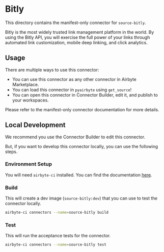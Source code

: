 # Bitly
This directory contains the manifest-only connector for `source-bitly`.

Bitly is the most widely trusted link management platform in the world. By using the Bitly API, you will exercise the full power of your links through automated link customization, mobile deep linking, and click analytics.

## Usage
There are multiple ways to use this connector:
- You can use this connector as any other connector in Airbyte Marketplace.
- You can load this connector in `pyairbyte` using `get_source`!
- You can open this connector in Connector Builder, edit it, and publish to your workspaces.

Please refer to the manifest-only connector documentation for more details.

## Local Development
We recommend you use the Connector Builder to edit this connector.

But, if you want to develop this connector locally, you can use the following steps.

### Environment Setup
You will need `airbyte-ci` installed. You can find the documentation [here](airbyte-ci).

### Build
This will create a dev image (`source-bitly:dev`) that you can use to test the connector locally.
```bash
airbyte-ci connectors --name=source-bitly build
```

### Test
This will run the acceptance tests for the connector.
```bash
airbyte-ci connectors --name=source-bitly test
```

